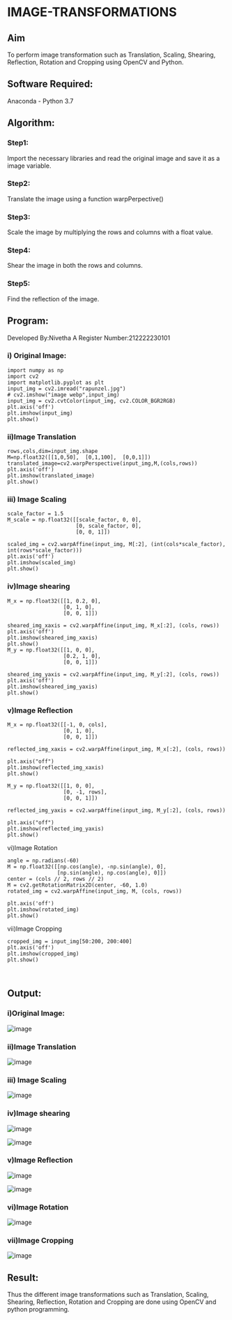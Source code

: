 # IMAGE-TRANSFORMATIONS


## Aim
To perform image transformation such as Translation, Scaling, Shearing, Reflection, Rotation and Cropping using OpenCV and Python.

## Software Required:
Anaconda - Python 3.7

## Algorithm:
### Step1:
Import the necessary libraries and read the original image and save it as a image variable.

### Step2:
Translate the image using a function warpPerpective()

### Step3:
Scale the image by multiplying the rows and columns with a float value.

### Step4:
Shear the image in both the rows and columns.

### Step5:
Find the reflection of the image.

## Program:
Developed By:Nivetha A
Register Number:212222230101

### i) Original Image:
```
import numpy as np
import cv2
import matplotlib.pyplot as plt
input_img = cv2.imread("rapunzel.jpg")
# cv2.imshow("image webp",input_img)
input_img = cv2.cvtColor(input_img, cv2.COLOR_BGR2RGB)
plt.axis('off')
plt.imshow(input_img)
plt.show()
```
### ii)Image Translation
```
rows,cols,dim=input_img.shape
M=np.float32([[1,0,50],  [0,1,100],  [0,0,1]])
translated_image=cv2.warpPerspective(input_img,M,(cols,rows))
plt.axis('off')
plt.imshow(translated_image)
plt.show()
```

### iii) Image Scaling
```
scale_factor = 1.5
M_scale = np.float32([[scale_factor, 0, 0],
                      [0, scale_factor, 0],
                      [0, 0, 1]])

scaled_img = cv2.warpAffine(input_img, M[:2], (int(cols*scale_factor), int(rows*scale_factor)))
plt.axis('off')
plt.imshow(scaled_img)
plt.show()
```

### iv)Image shearing
```
M_x = np.float32([[1, 0.2, 0],
                  [0, 1, 0],
                  [0, 0, 1]])

sheared_img_xaxis = cv2.warpAffine(input_img, M_x[:2], (cols, rows))
plt.axis('off')
plt.imshow(sheared_img_xaxis)
plt.show()
M_y = np.float32([[1, 0, 0],
                  [0.2, 1, 0],
                  [0, 0, 1]])

sheared_img_yaxis = cv2.warpAffine(input_img, M_y[:2], (cols, rows))
plt.axis('off')
plt.imshow(sheared_img_yaxis)
plt.show()
```

### v)Image Reflection
```
M_x = np.float32([[-1, 0, cols],
                  [0, 1, 0],
                  [0, 0, 1]])

reflected_img_xaxis = cv2.warpAffine(input_img, M_x[:2], (cols, rows))

plt.axis("off")
plt.imshow(reflected_img_xaxis)
plt.show()

M_y = np.float32([[1, 0, 0],
                  [0, -1, rows],
                  [0, 0, 1]])

reflected_img_yaxis = cv2.warpAffine(input_img, M_y[:2], (cols, rows))

plt.axis("off")
plt.imshow(reflected_img_yaxis)
plt.show()
```

vi)Image Rotation
```
angle = np.radians(-60)
M = np.float32([[np.cos(angle), -np.sin(angle), 0],
                [np.sin(angle), np.cos(angle), 0]])
center = (cols // 2, rows // 2)
M = cv2.getRotationMatrix2D(center, -60, 1.0)
rotated_img = cv2.warpAffine(input_img, M, (cols, rows))

plt.axis('off')
plt.imshow(rotated_img)
plt.show()
```


vii)Image Cropping
```
cropped_img = input_img[50:200, 200:400]
plt.axis('off')
plt.imshow(cropped_img)
plt.show()



```
## Output:
 ### i)Original Image:
 
 ![image](https://github.com/user-attachments/assets/d927a8bc-bc4e-4cd8-9295-81c421df5f00)


### ii)Image Translation

![image](https://github.com/user-attachments/assets/0a768d79-e360-4ae2-aadc-8776b46fb12d)


### iii) Image Scaling

![image](https://github.com/user-attachments/assets/9228b9dc-d910-42fb-a308-29d9551c6c22)



### iv)Image shearing

![image](https://github.com/user-attachments/assets/9d50f34f-b9a5-486f-89a2-80784503e9dd)

![image](https://github.com/user-attachments/assets/4ce2ae82-ee79-42de-936c-f7b0d9de6859)


### v)Image Reflection

![image](https://github.com/user-attachments/assets/b3873b8b-0de7-4c62-93e5-45bbfe4dad41)

![image](https://github.com/user-attachments/assets/f5725ffe-c30f-411f-afda-b4dd2c67c6bf)

### vi)Image Rotation

![image](https://github.com/user-attachments/assets/56fadc42-d5b4-4303-8b3f-f654efd4dd60)

### vii)Image Cropping

![image](https://github.com/user-attachments/assets/e57689a0-27d3-4741-9c2e-e492798f815a)

## Result: 

Thus the different image transformations such as Translation, Scaling, Shearing, Reflection, Rotation and Cropping are done using OpenCV and python programming.
